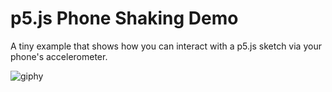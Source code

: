 # p5.js Phone Shaking Demo

A tiny example that shows how you can interact with a p5.js sketch via your phone's accelerometer.

![giphy](https://github.com/FSUdigitalmedia/p5js_phone_shaking/assets/442495/5e123a54-1f57-4171-aca5-9a095a094f16)
